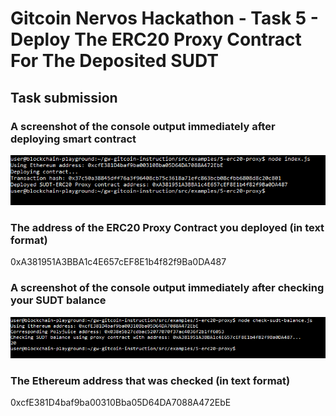 # Gitcoin Nervos Hackathon - Task 5 - Deploy The ERC20 Proxy Contract For The Deposited SUDT

## Task submission

### A screenshot of the console output immediately after deploying smart contract
![deploy-proxy-contract](ckb-deploy-proxy-contract.PNG)

### The address of the ERC20 Proxy Contract you deployed (in text format)
0xA381951A3BBA1c4E657cEF8E1b4f82f9Ba0DA487

### A screenshot of the console output immediately after checking your SUDT balance
![check-sudt-balance](ckb-check-sudt-balance.PNG)

### The Ethereum address that was checked (in text format)
0xcfE381D4baf9ba00310Bba05D64DA7088A472EbE
